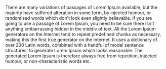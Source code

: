 There are many variations of passages of Lorem Ipsum available, but the majority have suffered
alteration in some form, by injected humour, or randomised words which don't look even slightly
believable. If you are going to use a passage of Lorem Ipsum, you need to be sure there isn't anything
embarrassing hidden in the middle of text. All the Lorem Ipsum generators on the Internet tend to
repeat predefined chunks as necessary, making this the first true generator on the Internet. It uses
a dictionary of over 200 Latin words, combined with a handful of model sentence structures, to
generate Lorem Ipsum which looks reasonable. The generated Lorem Ipsum is therefore always free
from repetition, injected humour, or non-characteristic words etc.